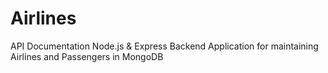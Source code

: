 # Airlines
API Documentation
Node.js & Express Backend Application for maintaining Airlines and Passengers in MongoDB


